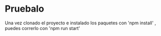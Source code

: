 # Pruebalo

Una vez clonado el proyecto e instalado los paquetes con 'npm install' , puedes correrlo con 'npm run start'
